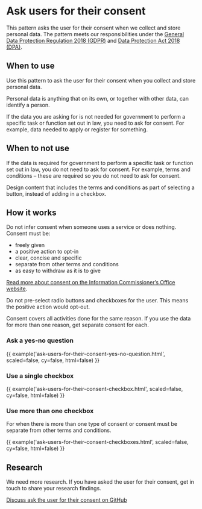 # Ask users for their consent

This pattern asks the user for their consent when we collect and store personal data. The pattern meets our responsibilities under the [General Data Protection Regulation 2018 (GDPR)](https://www.gov.uk/government/publications/guide-to-the-general-data-protection-regulation) and [Data Protection Act 2018 (DPA)](https://www.gov.uk/government/collections/data-protection-act-2018).

## When to use

Use this pattern to ask the user for their consent when you collect and store personal data.

Personal data is anything that on its own, or together with other data, can identify a person.

If the data you are asking for is not needed for government to perform a specific task or function set out in law, you need to ask for consent. For example, data needed to apply or register for something.

## When to not use

If the data is required for government to perform a specific task or function set out in law, you do not need to ask for consent. For example, terms and conditions – these are required so you do not need to ask for consent.

Design content that includes the terms and conditions as part of selecting a button, instead of adding in a checkbox.

## How it works

Do not infer consent when someone uses a service or does nothing. Consent must be:

- freely given
- a positive action to opt-in
- clear, concise and specific
- separate from other terms and conditions
- as easy to withdraw as it is to give

[Read more about consent on the Information Commissioner’s Office website](https://ico.org.uk/for-organisations/guide-to-the-general-data-protection-regulation-gdpr/lawful-basis-for-processing/consent/).

Do not pre-select radio buttons and checkboxes for the user. This means the positive action would opt-out.

Consent covers all activities done for the same reason. If you use the data for more than one reason, get separate consent for each.

### Ask a yes-no question

{{ example('ask-users-for-their-consent-yes-no-question.html', scaled=false, cy=false, html=false) }}

### Use a single checkbox

{{ example('ask-users-for-their-consent-checkbox.html', scaled=false, cy=false, html=false) }}

### Use more than one checkbox

For when there is more than one type of consent or consent must be separate from other terms and conditions.

{{ example('ask-users-for-their-consent-checkboxes.html', scaled=false, cy=false, html=false) }}

## Research

We need more research. If you have asked the user for their consent, get in touch to share your research findings.

[Discuss ask the user for their consent on GitHub](https://github.com/hmrc/design-patterns/issues/154)
